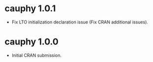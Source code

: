 # cauphy 1.0.1

* Fix LTO initialization declaration issue (Fix CRAN additional issues).

# cauphy 1.0.0

* Initial CRAN submission.
